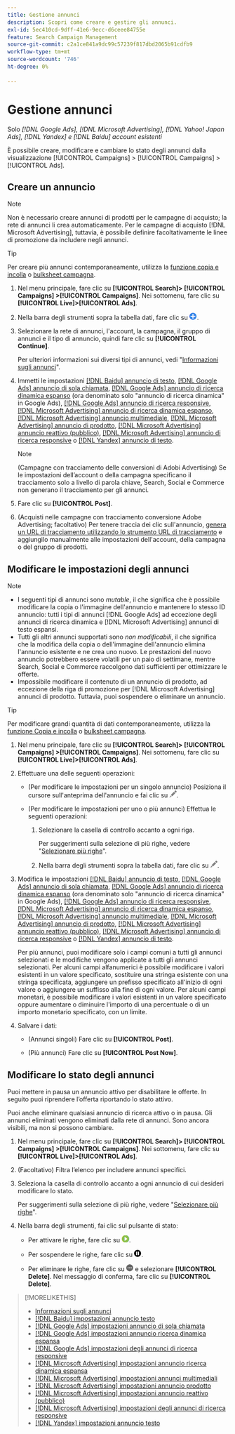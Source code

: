 ```yaml
---
title: Gestione annunci
description: Scopri come creare e gestire gli annunci.
exl-id: 5ec410cd-9dff-41e6-9ecc-d6ceee84755e
feature: Search Campaign Management
source-git-commit: c2a1ce841a9dc99c57239f817dbd2065b91cdfb9
workflow-type: tm+mt
source-wordcount: '746'
ht-degree: 0%

---
```


# Gestione annunci

Solo *[!DNL Google Ads], [!DNL Microsoft Advertising], [!DNL Yahoo! Japan Ads], [!DNL Yandex] e [!DNL Baidu] account esistenti*

È possibile creare, modificare e cambiare lo stato degli annunci dalla visualizzazione [!UICONTROL Campaigns] > [!UICONTROL Campaigns] > [!UICONTROL Ads].

## Creare un annuncio

>[!NOTE]
>
>Non è necessario creare annunci di prodotti per le campagne di acquisto; la rete di annunci li crea automaticamente. Per le campagne di acquisto [!DNL Microsoft Advertising], tuttavia, è possibile definire facoltativamente le linee di promozione da includere negli annunci.

>[!TIP]
>
>Per creare più annunci contemporaneamente, utilizza la [funzione copia e incolla](/help/search-social-commerce/campaign-management/campaigns/copy-paste.md) o [bulksheet campagna](/help/search-social-commerce/campaign-management/bulksheets/bulksheet-about.md).

1. Nel menu principale, fare clic su **[!UICONTROL Search]> [!UICONTROL Campaigns] >[!UICONTROL Campaigns]**. Nei sottomenu, fare clic su **[!UICONTROL Live]>[!UICONTROL Ads]**.

1. Nella barra degli strumenti sopra la tabella dati, fare clic su ![Crea](/help/search-social-commerce/assets/add.png "Crea").

1. Selezionare la rete di annunci, l&#39;account, la campagna, il gruppo di annunci e il tipo di annuncio, quindi fare clic su **[!UICONTROL Continue]**.

   Per ulteriori informazioni sui diversi tipi di annunci, vedi &quot;[Informazioni sugli annunci](ad-about.md)&quot;.

1. Immetti le impostazioni [[!DNL Baidu] annuncio di testo](ad-settings-baidu-text.md), [[!DNL Google Ads] annuncio di sola chiamata](ad-settings-google-call.md), [[!DNL Google Ads] annuncio di ricerca dinamica espanso](ad-settings-google-dsa.md) (ora denominato solo &quot;annuncio di ricerca dinamica&quot; in Google Ads), [[!DNL Google Ads] annuncio di ricerca responsive](ad-settings-google-rsa.md), [[!DNL Microsoft Advertising] annuncio di ricerca dinamica espanso](ad-settings-microsoft-dsa.md), [[!DNL Microsoft Advertising] annuncio multimediale](ad-settings-microsoft-multimedia.md), [[!DNL Microsoft Advertising] annuncio di prodotto](ad-settings-microsoft-product.md), [[!DNL Microsoft Advertising] annuncio reattivo (pubblico)](ad-settings-microsoft-responsive.md), [[!DNL Microsoft Advertising] annuncio di ricerca responsive](ad-settings-microsoft-rsa.md) o [[!DNL Yandex] annuncio di testo](ad-settings-yandex-text.md).

   >[!NOTE]
   >
   >(Campagne con tracciamento delle conversioni di Adobi Advertising) Se le impostazioni dell’account o della campagna specificano il tracciamento solo a livello di parola chiave, Search, Social e Commerce non generano il tracciamento per gli annunci.

1. Fare clic su **[!UICONTROL Post]**.

1. (Acquisti nelle campagne con tracciamento conversione Adobe Advertising; facoltativo) Per tenere traccia dei clic sull&#39;annuncio, [genera un URL di tracciamento utilizzando lo strumento URL di tracciamento](/help/search-social-commerce/tools/click-tracking-url-generate.md) e aggiungilo manualmente alle impostazioni dell&#39;account, della campagna o del gruppo di prodotti.

## Modificare le impostazioni degli annunci

>[!NOTE]
>
>* I seguenti tipi di annunci sono *mutable*, il che significa che è possibile modificare la copia o l&#39;immagine dell&#39;annuncio e mantenere lo stesso ID annuncio: tutti i tipi di annunci [!DNL Google Ads] ad eccezione degli annunci di ricerca dinamica e [!DNL Microsoft Advertising] annunci di testo espansi.
>* Tutti gli altri annunci supportati sono *non modificabili*, il che significa che la modifica della copia o dell&#39;immagine dell&#39;annuncio elimina l&#39;annuncio esistente e ne crea uno nuovo. Le prestazioni del nuovo annuncio potrebbero essere volatili per un paio di settimane, mentre Search, Social e Commerce raccolgono dati sufficienti per ottimizzare le offerte.
>* Impossibile modificare il contenuto di un annuncio di prodotto, ad eccezione della riga di promozione per [!DNL Microsoft Advertising] annunci di prodotto. Tuttavia, puoi sospendere o eliminare un annuncio.

>[!TIP]
>
>Per modificare grandi quantità di dati contemporaneamente, utilizza la [funzione Copia e incolla](/help/search-social-commerce/campaign-management/campaigns/copy-paste.md) o [bulksheet campagna](/help/search-social-commerce/campaign-management/bulksheets/bulksheet-about.md).

1. Nel menu principale, fare clic su **[!UICONTROL Search]> [!UICONTROL Campaigns] >[!UICONTROL Campaigns]**. Nei sottomenu, fare clic su **[!UICONTROL Live]>[!UICONTROL Ads]**.

1. Effettuare una delle seguenti operazioni:

   * (Per modificare le impostazioni per un singolo annuncio) Posiziona il cursore sull&#39;anteprima dell&#39;annuncio e fai clic su ![Modifica](/help/search-social-commerce/assets/edit.png "Modifica").

   * (Per modificare le impostazioni per uno o più annunci) Effettua le seguenti operazioni:

      1. Selezionare la casella di controllo accanto a ogni riga.

         Per suggerimenti sulla selezione di più righe, vedere &quot;[Selezionare più righe](/help/search-social-commerce/common-tasks/navigation-editing-selection/multiple-rows-select.md)&quot;.

      1. Nella barra degli strumenti sopra la tabella dati, fare clic su ![Modifica](/help/search-social-commerce/assets/edit.png "Modifica").

1. Modifica le impostazioni [[!DNL Baidu] annuncio di testo](ad-settings-baidu-text.md), [[!DNL Google Ads] annuncio di sola chiamata](ad-settings-google-call.md), [[!DNL Google Ads] annuncio di ricerca dinamica espanso](ad-settings-google-dsa.md) (ora denominato solo &quot;annuncio di ricerca dinamica&quot; in Google Ads), [[!DNL Google Ads] annuncio di ricerca responsive](ad-settings-google-rsa.md), [[!DNL Microsoft Advertising] annuncio di ricerca dinamica espanso](ad-settings-microsoft-dsa.md), [[!DNL Microsoft Advertising] annuncio multimediale](ad-settings-microsoft-multimedia.md), [[!DNL Microsoft Advertising] annuncio di prodotto](ad-settings-microsoft-product.md), [[!DNL Microsoft Advertising] annuncio reattivo (pubblico)](ad-settings-microsoft-responsive.md), [[!DNL Microsoft Advertising] annuncio di ricerca responsive](ad-settings-microsoft-rsa.md) o [[!DNL Yandex] annuncio di testo](ad-settings-yandex-text.md).

   Per più annunci, puoi modificare solo i campi comuni a tutti gli annunci selezionati e le modifiche vengono applicate a tutti gli annunci selezionati. Per alcuni campi alfanumerici è possibile modificare i valori esistenti in un valore specificato, sostituire una stringa esistente con una stringa specificata, aggiungere un prefisso specificato all&#39;inizio di ogni valore o aggiungere un suffisso alla fine di ogni valore. Per alcuni campi monetari, è possibile modificare i valori esistenti in un valore specificato oppure aumentare o diminuire l&#39;importo di una percentuale o di un importo monetario specificato, con un limite.

1. Salvare i dati:

   * (Annunci singoli) Fare clic su **[!UICONTROL Post]**.

   * (Più annunci) Fare clic su **[!UICONTROL Post Now]**.

## Modificare lo stato degli annunci

Puoi mettere in pausa un annuncio attivo per disabilitare le offerte. In seguito puoi riprendere l’offerta riportando lo stato attivo.

Puoi anche eliminare qualsiasi annuncio di ricerca attivo o in pausa. Gli annunci eliminati vengono eliminati dalla rete di annunci. Sono ancora visibili, ma non si possono cambiare.

1. Nel menu principale, fare clic su **[!UICONTROL Search]> [!UICONTROL Campaigns] >[!UICONTROL Campaigns]**. Nei sottomenu, fare clic su **[!UICONTROL Live]>[!UICONTROL Ads]**.

1. (Facoltativo) Filtra l’elenco per includere annunci specifici.

1. Seleziona la casella di controllo accanto a ogni annuncio di cui desideri modificare lo stato.

   Per suggerimenti sulla selezione di più righe, vedere &quot;[Selezionare più righe](/help/search-social-commerce/common-tasks/navigation-editing-selection/multiple-rows-select.md)&quot;.

1. Nella barra degli strumenti, fai clic sul pulsante di stato:

   * Per attivare le righe, fare clic su ![Attiva](/help/search-social-commerce/assets/activate.png "Attiva").

   * Per sospendere le righe, fare clic su ![Pausa](/help/search-social-commerce/assets/pause.png "Pausa").

   * Per eliminare le righe, fare clic su ![Altro](/help/search-social-commerce/assets/more.png "Altro") e selezionare **[!UICONTROL Delete]**. Nel messaggio di conferma, fare clic su **[!UICONTROL Delete]**.

>[!MORELIKETHIS]
>
>* [Informazioni sugli annunci](ad-about.md)
>* [[!DNL Baidu] impostazioni annuncio testo](ad-settings-baidu-text.md)
>* [[!DNL Google Ads] impostazioni annuncio di sola chiamata](ad-settings-google-call.md)
>* [[!DNL Google Ads] impostazioni annuncio ricerca dinamica espansa](ad-settings-google-dsa.md)
>* [[!DNL Google Ads] impostazioni degli annunci di ricerca responsive](ad-settings-google-rsa.md)
>* [[!DNL Microsoft Advertising] impostazioni annuncio ricerca dinamica espansa](ad-settings-microsoft-dsa.md)
>* [[!DNL Microsoft Advertising] impostazioni annunci multimediali](ad-settings-microsoft-multimedia.md)
>* [[!DNL Microsoft Advertising] impostazioni annuncio prodotto](ad-settings-microsoft-product.md)
>* [[!DNL Microsoft Advertising] impostazioni annuncio reattivo (pubblico)](ad-settings-microsoft-responsive.md)
>* [[!DNL Microsoft Advertising] impostazioni degli annunci di ricerca responsive](ad-settings-microsoft-rsa.md)
>* [[!DNL Yandex] impostazioni annuncio testo](ad-settings-yandex-text.md)
